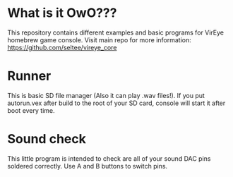 # What is it OwO???
This repository contains different examples and basic programs for VirEye homebrew game console. 
Visit main repo for more information: https://github.com/seltee/vireye_core

# Runner
This is basic SD file manager (Also it can play .wav files!). If you put autorun.vex after build to the root of your SD card, console will start it after boot every time.

# Sound check
This little program is intended to check are all of your sound DAC pins soldered correctly. Use A and B buttons to switch pins.
